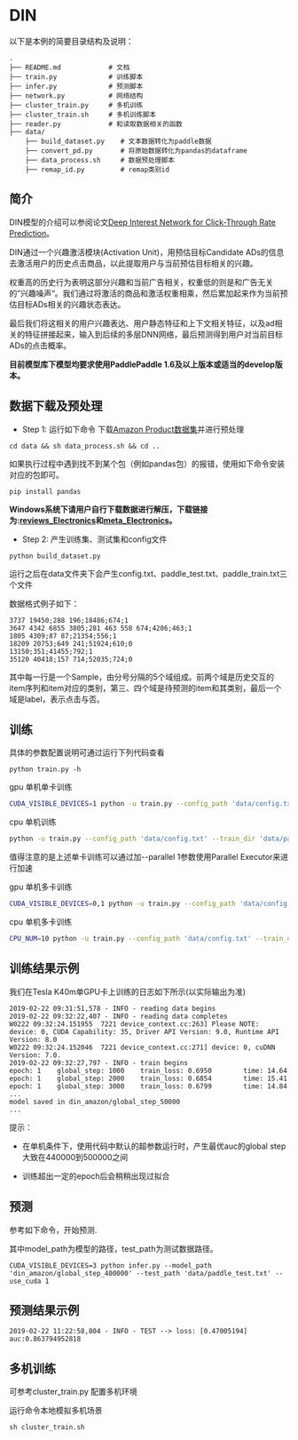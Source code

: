 # DIN

以下是本例的简要目录结构及说明：

```text
.
├── README.md            # 文档
├── train.py             # 训练脚本
├── infer.py             # 预测脚本
├── network.py           # 网络结构
├── cluster_train.py     # 多机训练
├── cluster_train.sh     # 多机训练脚本
├── reader.py            # 和读取数据相关的函数
├── data/
    ├── build_dataset.py    # 文本数据转化为paddle数据
    ├── convert_pd.py       # 将原始数据转化为pandas的dataframe
    ├── data_process.sh     # 数据预处理脚本
    ├── remap_id.py         # remap类别id

```

## 简介

DIN模型的介绍可以参阅论文[Deep Interest Network for Click-Through Rate Prediction](https://arxiv.org/abs/1706.06978)。

DIN通过一个兴趣激活模块(Activation Unit)，用预估目标Candidate ADs的信息去激活用户的历史点击商品，以此提取用户与当前预估目标相关的兴趣。

权重高的历史行为表明这部分兴趣和当前广告相关，权重低的则是和广告无关的”兴趣噪声“。我们通过将激活的商品和激活权重相乘，然后累加起来作为当前预估目标ADs相关的兴趣状态表达。

最后我们将这相关的用户兴趣表达、用户静态特征和上下文相关特征，以及ad相关的特征拼接起来，输入到后续的多层DNN网络，最后预测得到用户对当前目标ADs的点击概率。

**目前模型库下模型均要求使用PaddlePaddle 1.6及以上版本或适当的develop版本。**

## 数据下载及预处理

* Step 1: 运行如下命令 下载[Amazon Product数据集](http://jmcauley.ucsd.edu/data/amazon/)并进行预处理
```
cd data && sh data_process.sh && cd ..
```
如果执行过程中遇到找不到某个包（例如pandas包）的报错，使用如下命令安装对应的包即可。
```
pip install pandas
```

**Windows系统下请用户自行下载数据进行解压，下载链接为:[reviews_Electronics](http://snap.stanford.edu/data/amazon/productGraph/categoryFiles/reviews_Electronics_5.json.gz)和[meta_Electronics](http://snap.stanford.edu/data/amazon/productGraph/categoryFiles/meta_Electronics.json.gz)。**


* Step 2: 产生训练集、测试集和config文件
```
python build_dataset.py
```
运行之后在data文件夹下会产生config.txt、paddle_test.txt、paddle_train.txt三个文件

数据格式例子如下：
```
3737 19450;288 196;18486;674;1
3647 4342 6855 3805;281 463 558 674;4206;463;1
1805 4309;87 87;21354;556;1
18209 20753;649 241;51924;610;0
13150;351;41455;792;1
35120 40418;157 714;52035;724;0
```

其中每一行是一个Sample，由分号分隔的5个域组成。前两个域是历史交互的item序列和item对应的类别，第三、四个域是待预测的item和其类别，最后一个域是label，表示点击与否。


## 训练

具体的参数配置说明可通过运行下列代码查看
```
python train.py -h
```

gpu 单机单卡训练
``` bash
CUDA_VISIBLE_DEVICES=1 python -u train.py --config_path 'data/config.txt' --train_dir 'data/paddle_train.txt' --batch_size 32 --epoch_num 100 --use_cuda 1 > log.txt 2>&1 &
```

cpu 单机训练
``` bash
python -u train.py --config_path 'data/config.txt' --train_dir 'data/paddle_train.txt' --batch_size 32 --epoch_num 100 --use_cuda 0 > log.txt 2>&1 &
```

值得注意的是上述单卡训练可以通过加--parallel 1参数使用Parallel Executor来进行加速

gpu 单机多卡训练
``` bash
CUDA_VISIBLE_DEVICES=0,1 python -u train.py --config_path 'data/config.txt' --train_dir 'data/paddle_train.txt' --batch_size 32 --epoch_num 100 --use_cuda 1 --parallel 1 --num_devices 2 > log.txt 2>&1 &
```

cpu 单机多卡训练
``` bash
CPU_NUM=10 python -u train.py --config_path 'data/config.txt' --train_dir 'data/paddle_train.txt' --batch_size 32 --epoch_num 100 --use_cuda 0 --parallel 1 --num_devices 10 > log.txt 2>&1 &
```


## 训练结果示例

我们在Tesla K40m单GPU卡上训练的日志如下所示(以实际输出为准)
```text
2019-02-22 09:31:51,578 - INFO - reading data begins
2019-02-22 09:32:22,407 - INFO - reading data completes
W0222 09:32:24.151955  7221 device_context.cc:263] Please NOTE: device: 0, CUDA Capability: 35, Driver API Version: 9.0, Runtime API Version: 8.0
W0222 09:32:24.152046  7221 device_context.cc:271] device: 0, cuDNN Version: 7.0.
2019-02-22 09:32:27,797 - INFO - train begins
epoch: 1    global_step: 1000    train_loss: 0.6950        time: 14.64
epoch: 1    global_step: 2000    train_loss: 0.6854        time: 15.41
epoch: 1    global_step: 3000    train_loss: 0.6799        time: 14.84
...
model saved in din_amazon/global_step_50000
...
```

提示：

* 在单机条件下，使用代码中默认的超参数运行时，产生最优auc的global step大致在440000到500000之间

* 训练超出一定的epoch后会稍稍出现过拟合

## 预测
参考如下命令，开始预测.

其中model_path为模型的路径，test_path为测试数据路径。

```
CUDA_VISIBLE_DEVICES=3 python infer.py --model_path 'din_amazon/global_step_400000' --test_path 'data/paddle_test.txt' --use_cuda 1
```

## 预测结果示例
```text
2019-02-22 11:22:58,804 - INFO - TEST --> loss: [0.47005194] auc:0.863794952818
```


## 多机训练
可参考cluster_train.py 配置多机环境

运行命令本地模拟多机场景
```
sh cluster_train.sh
```

